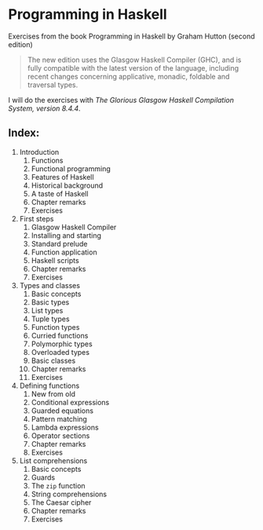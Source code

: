 # Programming in Haskell

Exercises from the book Programming in Haskell by Graham Hutton (second edition)

> The new edition uses the Glasgow Haskell Compiler (GHC), and is fully compatible with the latest version of the language, including recent changes concerning applicative, monadic, foldable and traversal types.

I will do the exercises with 
*The Glorious Glasgow Haskell Compilation System, version 8.4.4*.

## Index:

1. Introduction
    1. Functions
    1. Functional programming
    1. Features of Haskell
    1. Historical background
    1. A taste of Haskell
    1. Chapter remarks
    1. Exercises
2. First steps
    1. Glasgow Haskell Compiler
    1. Installing and starting
    1. Standard prelude
    1. Function application
    1. Haskell scripts
    1. Chapter remarks
    1. Exercises
3. Types and classes
    1. Basic concepts
    1. Basic types
    1. List types
    1. Tuple types
    1. Function types
    1. Curried functions
    1. Polymorphic types
    1. Overloaded types
    1. Basic classes
    1. Chapter remarks
    1. Exercises
4. Defining functions
    1. New from old
    1. Conditional expressions
    1. Guarded equations
    1. Pattern matching
    1. Lambda expressions
    1. Operator sections
    1. Chapter remarks
    1. Exercises
5. List comprehensions
    1. Basic concepts
    1. Guards
    1. The `zip` function
    1. String comprehensions
    1. The Caesar cipher
    1. Chapter remarks
    1. Exercises

